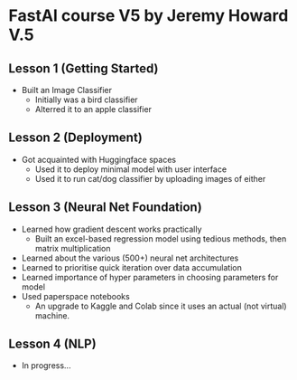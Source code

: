 # FastAI course V5 by Jeremy Howard V.5

## Lesson 1 (Getting Started)
* Built an Image Classifier
  - Initially was a bird classifier
  - Alterred it to an apple classifier

## Lesson 2 (Deployment)
* Got acquainted with Huggingface spaces
  - Used it to deploy minimal model with user interface
  - Used it to run cat/dog classifier by uploading images of either
 
## Lesson 3 (Neural Net Foundation)
* Learned how gradient descent works practically
  - Built an excel-based regression model using tedious methods, then matrix multiplication
* Learned about the various (500+) neural net architectures
* Learned to prioritise quick iteration over data accumulation
* Learned importance of hyper parameters in choosing parameters for model
* Used paperspace notebooks
  - An upgrade to Kaggle and Colab since it uses an actual (not virtual) machine.

## Lesson 4 (NLP)
* In progress...

